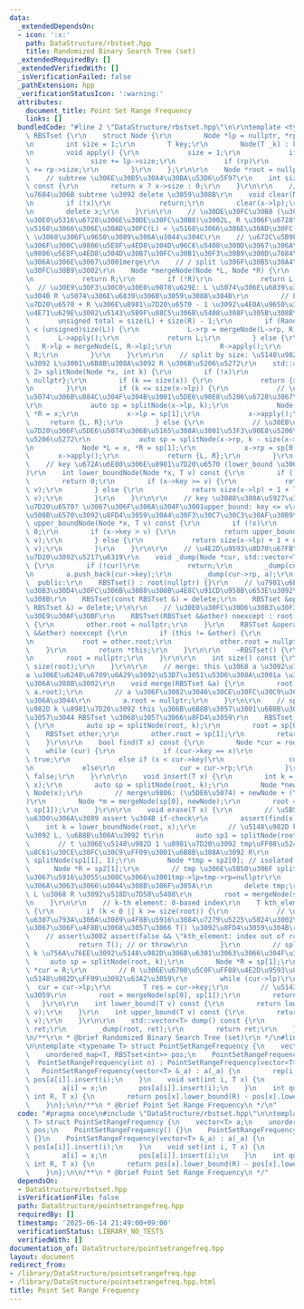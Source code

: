 ```yaml
---
data:
  _extendedDependsOn:
  - icon: ':x:'
    path: DataStructure/rbstset.hpp
    title: Randomized Binary Search Tree (set)
  _extendedRequiredBy: []
  _extendedVerifiedWith: []
  _isVerificationFailed: false
  _pathExtension: hpp
  _verificationStatusIcon: ':warning:'
  attributes:
    document_title: Point Set Range Frequency
    links: []
  bundledCode: "#line 2 \"DataStructure/rbstset.hpp\"\n\r\ntemplate <typename T> class\
    \ RBSTset {\r\n    struct Node {\r\n        Node *lp = nullptr, *rp = nullptr;\r\
    \n        int size = 1;\r\n        T key;\r\n        Node(T _k) : key(_k) {}\r\
    \n        void apply() {\r\n            size = 1;\r\n            if (lp)\r\n \
    \               size += lp->size;\r\n            if (rp)\r\n                size\
    \ += rp->size;\r\n        }\r\n    };\r\n\r\n    Node *root = nullptr;\r\n\r\n\
    \    // subtree \u306E\u30B5\u30A4\u30BA\u53D6\u5F97\r\n    int size(Node *x)\
    \ const {\r\n        return x ? x->size : 0;\r\n    }\r\n\r\n    // \u518D\u5E30\
    \u7684\u306B subtree \u3092 delete \u3059\u308B\r\n    void clear(Node *x) {\r\
    \n        if (!x)\r\n            return;\r\n        clear(x->lp);\r\n        clear(x->rp);\r\
    \n        delete x;\r\n    }\r\n\r\n    // \u30DE\u30FC\u30B8 (\u30E9\u30F3\u30C0\
    \u30E0\u5316\u6728\u306E\u30DE\u30FC\u30B8)\u3002L, R \u306F\u6728\u3067\u3001\
    \u5168\u3066\u306E\u30AD\u30FC(L) < \u5168\u3066\u306E\u30AD\u30FC(R)\r\n    //\
    \ \u3068\u306F\u9650\u3089\u306A\u3044\u304C\r\n    // \u672C\u5B9F\u88C5\u3067\
    \u306F\u300C\u9806\u5E8F\u4ED8\u304D\u96C6\u5408\u300D\u3067\u306A\u304F\u300C\
    \u9806\u5E8F\u4ED8\u304D\u30B7\u30FC\u30B1\u30F3\u30B9\u300D\u7684\u6271\u3044\
    \u306A\u306E\u3067\u3001merge\r\n    // / split \u306F\u30B5\u30A4\u30BA\u30D9\
    \u30FC\u30B9\u3002\r\n    Node *mergeNode(Node *L, Node *R) {\r\n        if (!L)\r\
    \n            return R;\r\n        if (!R)\r\n            return L;\r\n      \
    \  // \u30E9\u30F3\u30C0\u30E0\u9078\u629E: L \u5074\u306E\u6839\u306B\u3059\u308B\
    \u304B R \u5074\u306E\u6839\u306B\u3059\u308B\u304B\r\n        // L \u306E\u8981\
    \u7D20\u6570 + R \u306E\u8981\u7D20\u6570 - 1 \u3092\u4E0A\u9650\u3068\u3057\u3066\
    \u4E71\u629E\u3002\u5143\u5B9F\u88C5\u306B\u5408\u308F\u305B\u308B\u3002\r\n \
    \       unsigned total = size(L) + size(R) - 1;\r\n        if (Random::get(total)\
    \ < (unsigned)size(L)) {\r\n            L->rp = mergeNode(L->rp, R);\r\n     \
    \       L->apply();\r\n            return L;\r\n        } else {\r\n         \
    \   R->lp = mergeNode(L, R->lp);\r\n            R->apply();\r\n            return\
    \ R;\r\n        }\r\n    }\r\n\r\n    // split by size: \u5148\u982D k \u8981\u7D20\
    \u3092 L\u3001\u6B8B\u308A\u3092 R \u306B\u5206\u5272\r\n    std::array<Node *,\
    \ 2> splitNode(Node *x, int k) {\r\n        if (!x)\r\n            return {nullptr,\
    \ nullptr};\r\n        if (k == size(x)) {\r\n            return {x, nullptr};\r\
    \n        }\r\n        if (k <= size(x->lp)) {\r\n            // \u5168\u90E8\u5DE6\
    \u5074\u306B\u884C\u304F\u304B\u3001\u5DE6\u90E8\u5206\u6728\u3067\u5B8C\u7D50\
    \r\n            auto sp = splitNode(x->lp, k);\r\n            Node *L = sp[0],\
    \ *R = x;\r\n            x->lp = sp[1];\r\n            x->apply();\r\n       \
    \     return {L, R};\r\n        } else {\r\n            // \u30EB\u30FC\u30C8\u8981\
    \u7D20\u306F\u5DE6\u5074\u306B\u5165\u308A\u3001\u53F3\u90E8\u5206\u6728\u3082\
    \u5206\u5272\r\n            auto sp = splitNode(x->rp, k - size(x->lp) - 1);\r\
    \n            Node *L = x, *R = sp[1];\r\n            x->rp = sp[0];\r\n     \
    \       x->apply();\r\n            return {L, R};\r\n        }\r\n    }\r\n\r\n\
    \    // key \u672A\u6E80\u306E\u8981\u7D20\u6570 (lower_bound \u306E\u5185\u90E8\
    )\r\n    int lower_boundNode(Node *x, T v) const {\r\n        if (!x)\r\n    \
    \        return 0;\r\n        if (x->key >= v) {\r\n            return lower_boundNode(x->lp,\
    \ v);\r\n        } else {\r\n            return size(x->lp) + 1 + lower_boundNode(x->rp,\
    \ v);\r\n        }\r\n    }\r\n\r\n    // key \u3088\u308A\u5927\u304D\u3044\u8981\
    \u7D20\u6570? \u3067\u306F\u306A\u304F\u3001upper_bound: key <= v\r\n    // \u306E\
    \u500B\u6570\u3092\u8FD4\u3059\u30A4\u30F3\u30C7\u30C3\u30AF\u30B9\r\n    int\
    \ upper_boundNode(Node *x, T v) const {\r\n        if (!x)\r\n            return\
    \ 0;\r\n        if (x->key > v) {\r\n            return upper_boundNode(x->lp,\
    \ v);\r\n        } else {\r\n            return size(x->lp) + 1 + upper_boundNode(x->rp,\
    \ v);\r\n        }\r\n    }\r\n\r\n    // \u4E2D\u9593\u8D70\u67FB\u3067\u8981\
    \u7D20\u3092\u5217\u6319\r\n    void _dump(Node *cur, std::vector<T> &a) const\
    \ {\r\n        if (!cur)\r\n            return;\r\n        _dump(cur->lp, a);\r\
    \n        a.push_back(cur->key);\r\n        _dump(cur->rp, a);\r\n    }\r\n\r\n\
    \  public:\r\n    RBSTset() : root(nullptr) {}\r\n    // \u7981\u6B62: \u6D45\u3044\
    \u30B3\u30D4\u30FC\u306B\u3088\u308B\u4E8C\u91CD\u958B\u653E\u3092\u907F\u3051\
    \u308B\r\n    RBSTset(const RBSTset &) = delete;\r\n    RBSTset &operator=(const\
    \ RBSTset &) = delete;\r\n\r\n    // \u30E0\u30FC\u30D6\u30B3\u30F3\u30B9\u30C8\
    \u30E9\u30AF\u30BF\r\n    RBSTset(RBSTset &&other) noexcept : root(other.root)\
    \ {\r\n        other.root = nullptr;\r\n    }\r\n    RBSTset &operator=(RBSTset\
    \ &&other) noexcept {\r\n        if (this != &other) {\r\n            clear(root);\r\
    \n            root = other.root;\r\n            other.root = nullptr;\r\n    \
    \    }\r\n        return *this;\r\n    }\r\n\r\n    ~RBSTset() {\r\n        clear(root);\r\
    \n        root = nullptr;\r\n    }\r\n\r\n    int size() const {\r\n        return\
    \ size(root);\r\n    }\r\n\r\n    // merge: this \u3068 a \u3092\u7D50\u5408\u3002\
    a \u306E\u6240\u6709\u6A29\u3092\u53D7\u3051\u53D6\u308A\u3001a \u306F\u7A7A\u306B\
    \u306A\u308B\u3002\r\n    void merge(RBSTset &a) {\r\n        root = mergeNode(root,\
    \ a.root);\r\n        // a \u306F\u3082\u3046\u30CE\u30FC\u30C9\u3092\u6301\u305F\
    \u306A\u3044\r\n        a.root = nullptr;\r\n    }\r\n\r\n    // split: \u5148\
    \u982D k \u8981\u7D20\u3092 this \u306B\u6B8B\u3057\u3001\u6B8B\u308A\u3092\u65B0\
    \u3057\u3044 RBSTset \u3068\u3057\u3066\u8FD4\u3059\r\n    RBSTset split(int k)\
    \ {\r\n        auto sp = splitNode(root, k);\r\n        root = sp[0];\r\n    \
    \    RBSTset other;\r\n        other.root = sp[1];\r\n        return other;\r\n\
    \    }\r\n\r\n    bool find(T x) const {\r\n        Node *cur = root;\r\n    \
    \    while (cur) {\r\n            if (cur->key == x)\r\n                return\
    \ true;\r\n            else if (x < cur->key)\r\n                cur = cur->lp;\r\
    \n            else\r\n                cur = cur->rp;\r\n        }\r\n        return\
    \ false;\r\n    }\r\n\r\n    void insert(T x) {\r\n        int k = lower_boundNode(root,\
    \ x);\r\n        auto sp = splitNode(root, k);\r\n        Node *newNode = new\
    \ Node(x);\r\n        // merge\u9806: (\u5DE6\u5074) + newNode + (\u53F3\u5074\
    )\r\n        Node *m = mergeNode(sp[0], newNode);\r\n        root = mergeNode(m,\
    \ sp[1]);\r\n    }\r\n\r\n    void erase(T x) {\r\n        // \u5B58\u5728\u524D\
    \u63D0\u306A\u3089 assert \u304B if-check\r\n        assert(find(x));\r\n    \
    \    int k = lower_boundNode(root, x);\r\n        // \u5148\u982D k \u8981\u7D20\
    \u3092 L, \u6B8B\u308A\u3092 t\r\n        auto sp1 = splitNode(root, k);\r\n \
    \       // t \u306E\u5148\u982D 1 \u8981\u7D20\u3092 tmp\uFF08\u524A\u9664\u5BFE\
    \u8C61\u30CE\u30FC\u30C9\uFF09\u3001\u6B8B\u308A\u3092 R\r\n        auto sp2 =\
    \ splitNode(sp1[1], 1);\r\n        Node *tmp = sp2[0]; // isolated node\r\n  \
    \      Node *R = sp2[1];\r\n        // tmp \u306E\u5B50\u306F splitNode \u5185\
    \u3067\u5916\u3055\u308C\u3066\u3001tmp->lp=tmp->rp=nullptr\r\n        // \u306B\
    \u306A\u3063\u3066\u3044\u308B\u306F\u305A\r\n        delete tmp;\r\n        //\
    \ L \u3068 R \u3092\u518D\u7D50\u5408\r\n        root = mergeNode(sp1[0], R);\r\
    \n    }\r\n\r\n    // k-th element: 0-based index\r\n    T kth_element(int k)\
    \ {\r\n        if (k < 0 || k >= size(root)) {\r\n            // \u30A8\u30E9\u30FC\
    \u6307\u793A\u306A\u3089\u4F8B\u5916\u3084\u7279\u5225\u5024\u3002\u3053\u3053\
    \u3067\u306F\u4F8B\u3068\u3057\u3066 T() \u3092\u8FD4\u3059\u304B\r\n        \
    \    // assert\u3002 assert(false && \"kth_element: index out of range\");\r\n\
    \            return T(); // or throw\r\n        }\r\n        // split \u3057\u3066\
    \ k \u756A\u76EE\u3092\u5148\u982D\u306B\u6301\u3063\u3066\u304F\u308B\r\n   \
    \     auto sp = splitNode(root, k);\r\n        Node *R = sp[1];\r\n        Node\
    \ *cur = R;\r\n        // R \u306E\u6700\u5C0F\uFF08\u4E2D\u9593\u8D70\u67FB\u306E\
    \u5148\u982D\uFF09\u3092\u63A2\u3059\r\n        while (cur->lp)\r\n          \
    \  cur = cur->lp;\r\n        T res = cur->key;\r\n        // \u5143\u306B\u623B\
    \u3059\r\n        root = mergeNode(sp[0], sp[1]);\r\n        return res;\r\n \
    \   }\r\n\r\n    int lower_bound(T v) const {\r\n        return lower_boundNode(root,\
    \ v);\r\n    }\r\n    int upper_bound(T v) const {\r\n        return upper_boundNode(root,\
    \ v);\r\n    }\r\n\r\n    std::vector<T> dump() const {\r\n        std::vector<T>\
    \ ret;\r\n        _dump(root, ret);\r\n        return ret;\r\n    }\r\n};\r\n\r\
    \n/**\r\n * @brief Randomized Binary Search Tree (set)\r\n */\n#line 3 \"DataStructure/pointsetrangefreq.hpp\"\
    \n\ntemplate <typename T> struct PointSetRangeFrequency {\n    vector<T> a;\n\
    \    unordered_map<T, RBSTset<int>> pos;\n    PointSetRangeFrequency() {}\n  \
    \  PointSetRangeFrequency(int n) : PointSetRangeFrequency(vector<T>(n)) {}\n \
    \   PointSetRangeFrequency(vector<T> &_a) : a(_a) {\n        rep(i, 0, SZ(a))\
    \ pos[a[i]].insert(i);\n    }\n    void set(int i, T x) {\n        pos[a[i]].erase(i);\n\
    \        a[i] = x;\n        pos[a[i]].insert(i);\n    }\n    int query(int L,\
    \ int R, T x) {\n        return pos[x].lower_bound(R) - pos[x].lower_bound(L);\n\
    \    }\n};\n\n/**\n * @brief Point Set Range Frequency\n */\n"
  code: "#pragma once\n#include \"DataStructure/rbstset.hpp\"\n\ntemplate <typename\
    \ T> struct PointSetRangeFrequency {\n    vector<T> a;\n    unordered_map<T, RBSTset<int>>\
    \ pos;\n    PointSetRangeFrequency() {}\n    PointSetRangeFrequency(int n) : PointSetRangeFrequency(vector<T>(n))\
    \ {}\n    PointSetRangeFrequency(vector<T> &_a) : a(_a) {\n        rep(i, 0, SZ(a))\
    \ pos[a[i]].insert(i);\n    }\n    void set(int i, T x) {\n        pos[a[i]].erase(i);\n\
    \        a[i] = x;\n        pos[a[i]].insert(i);\n    }\n    int query(int L,\
    \ int R, T x) {\n        return pos[x].lower_bound(R) - pos[x].lower_bound(L);\n\
    \    }\n};\n\n/**\n * @brief Point Set Range Frequency\n */"
  dependsOn:
  - DataStructure/rbstset.hpp
  isVerificationFile: false
  path: DataStructure/pointsetrangefreq.hpp
  requiredBy: []
  timestamp: '2025-06-14 21:49:00+09:00'
  verificationStatus: LIBRARY_NO_TESTS
  verifiedWith: []
documentation_of: DataStructure/pointsetrangefreq.hpp
layout: document
redirect_from:
- /library/DataStructure/pointsetrangefreq.hpp
- /library/DataStructure/pointsetrangefreq.hpp.html
title: Point Set Range Frequency
---
```

